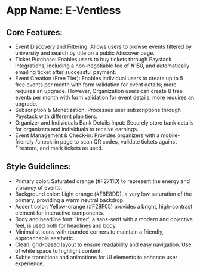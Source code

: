 # **App Name**: E-Ventless

## Core Features:

- Event Discovery and Filtering: Allows users to browse events filtered by university and search by title on a public /discover page.
- Ticket Purchase: Enables users to buy tickets through Paystack integrations, including a non-negotiable fee of ₦150, and automatically emailing ticket after successful payment.
- Event Creation (Free Tier): Enables individual users to create up to 5 free events per month with form validation for event details; more requires an upgrade. However, Organization users can create 8 free events per month with form validation for event details; more requires an upgrade.
- Subscription & Monetization: Processes user subscriptions through Paystack with different plan tiers.
- Organizer and Individuals Bank Details Input: Securely store bank details for organizers and individuals to receive earnings.
- Event Management & Check-in: Provides organizers with a mobile-friendly /check-in page to scan QR codes, validate tickets against Firestore, and mark tickets as used.

## Style Guidelines:

- Primary color: Saturated orange (#F2711D) to represent the energy and vibrancy of events.
- Background color: Light orange (#F8E8DD), a very low saturation of the primary, providing a warm neutral backdrop.
- Accent color: Yellow-orange (#F29F05) provides a bright, high-contrast element for interactive components.
- Body and headline font: 'Inter', a sans-serif with a modern and objective feel, is used both for headlines and body.
- Minimalist icons with rounded corners to maintain a friendly, approachable aesthetic.
- Clean, grid-based layout to ensure readability and easy navigation. Use of white space to highlight content.
- Subtle transitions and animations for UI elements to enhance user experience.